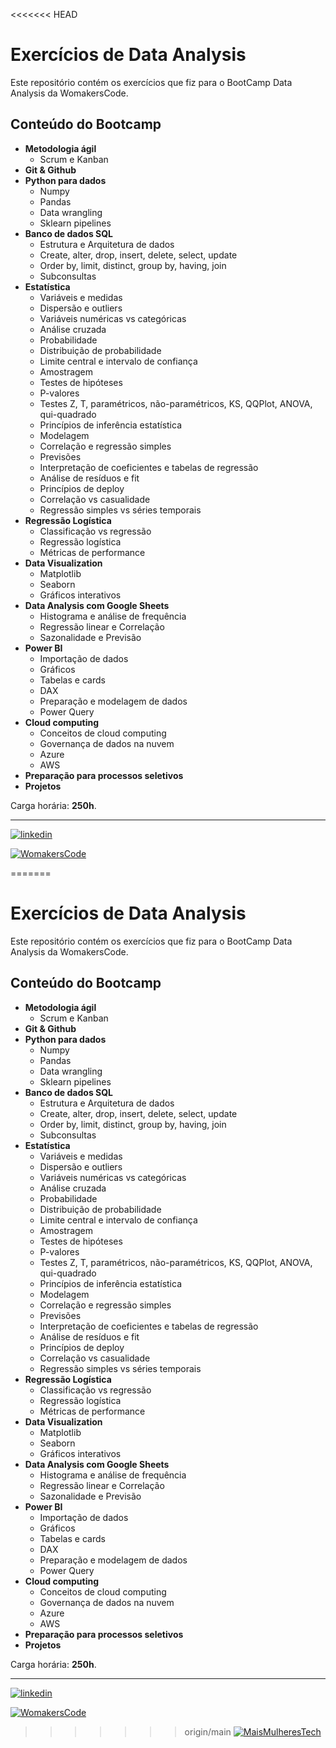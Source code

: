 <<<<<<< HEAD

# Exercícios de Data Analysis

Este repositório contém os exercícios que fiz para o BootCamp Data Analysis da WomakersCode.


## Conteúdo do Bootcamp

- **Metodologia ágil**
    - Scrum e Kanban
- **Git & Github**
- **Python para dados**
    - Numpy
    - Pandas
    - Data wrangling
    - Sklearn pipelines
- **Banco de dados SQL**
    - Estrutura e Arquitetura de dados
    - Create, alter, drop, insert, delete, select, update
    - Order by, limit, distinct, group by, having, join
    - Subconsultas
- **Estatística**
    - Variáveis e medidas
    - Dispersão e outliers
    - Variáveis numéricas vs categóricas
    - Análise cruzada
    - Probabilidade
    - Distribuição de probabilidade
    - Limite central e intervalo de confiança
    - Amostragem
    - Testes de hipóteses
    - P-valores
    - Testes Z, T, paramétricos, não-paramétricos, KS, QQPlot, ANOVA, qui-quadrado
    - Princípios de inferência estatística
    - Modelagem
    - Correlação e regressão simples
    - Previsões
    - Interpretação de coeficientes e tabelas de regressão
    - Análise de resíduos e fit
    - Princípios de deploy
    - Correlação vs casualidade
    - Regressão simples vs séries temporais
- **Regressão Logística**
    - Classificação vs regressão
    - Regressão logística
    - Métricas de performance
- **Data Visualization**
    - Matplotlib
    - Seaborn
    - Gráficos interativos
- **Data Analysis com Google Sheets**
    - Histograma e análise de frequência
    - Regressão linear e Correlação
    - Sazonalidade e Previsão
- **Power BI**
    - Importação de dados
    - Gráficos
    - Tabelas e cards
    - DAX
    - Preparação e modelagem de dados
    - Power Query
- **Cloud computing**
    - Conceitos de cloud computing
    - Governança de dados na nuvem
    - Azure
    - AWS
- **Preparação para processos seletivos**
- **Projetos**

Carga horária: **250h**.
________
[![linkedin](https://img.shields.io/badge/linkedin-0A66C2?style=for-the-badge&logo=linkedin&logoColor=white)](https://www.linkedin.com/in/isabellestrojake/)

[![WomakersCode](https://img.shields.io/badge/WomakersCode-%23fe857e?style=for-the-badge)](https://womakerscode.org/)

=======

# Exercícios de Data Analysis

Este repositório contém os exercícios que fiz para o BootCamp Data Analysis da WomakersCode.


## Conteúdo do Bootcamp

- **Metodologia ágil**
    - Scrum e Kanban
- **Git & Github**
- **Python para dados**
    - Numpy
    - Pandas
    - Data wrangling
    - Sklearn pipelines
- **Banco de dados SQL**
    - Estrutura e Arquitetura de dados
    - Create, alter, drop, insert, delete, select, update
    - Order by, limit, distinct, group by, having, join
    - Subconsultas
- **Estatística**
    - Variáveis e medidas
    - Dispersão e outliers
    - Variáveis numéricas vs categóricas
    - Análise cruzada
    - Probabilidade
    - Distribuição de probabilidade
    - Limite central e intervalo de confiança
    - Amostragem
    - Testes de hipóteses
    - P-valores
    - Testes Z, T, paramétricos, não-paramétricos, KS, QQPlot, ANOVA, qui-quadrado
    - Princípios de inferência estatística
    - Modelagem
    - Correlação e regressão simples
    - Previsões
    - Interpretação de coeficientes e tabelas de regressão
    - Análise de resíduos e fit
    - Princípios de deploy
    - Correlação vs casualidade
    - Regressão simples vs séries temporais
- **Regressão Logística**
    - Classificação vs regressão
    - Regressão logística
    - Métricas de performance
- **Data Visualization**
    - Matplotlib
    - Seaborn
    - Gráficos interativos
- **Data Analysis com Google Sheets**
    - Histograma e análise de frequência
    - Regressão linear e Correlação
    - Sazonalidade e Previsão
- **Power BI**
    - Importação de dados
    - Gráficos
    - Tabelas e cards
    - DAX
    - Preparação e modelagem de dados
    - Power Query
- **Cloud computing**
    - Conceitos de cloud computing
    - Governança de dados na nuvem
    - Azure
    - AWS
- **Preparação para processos seletivos**
- **Projetos**

Carga horária: **250h**.
________
[![linkedin](https://img.shields.io/badge/linkedin-0A66C2?style=for-the-badge&logo=linkedin&logoColor=white)](https://www.linkedin.com/in/isabellestrojake/)

[![WomakersCode](https://img.shields.io/badge/WomakersCode-%23fe857e?style=for-the-badge)](https://womakerscode.org/)

>>>>>>> origin/main
[![MaisMulheresTech](https://img.shields.io/badge/MaisMulheresTech-fe857e?style=for-the-badge)](https://www.maismulheres.tech/)